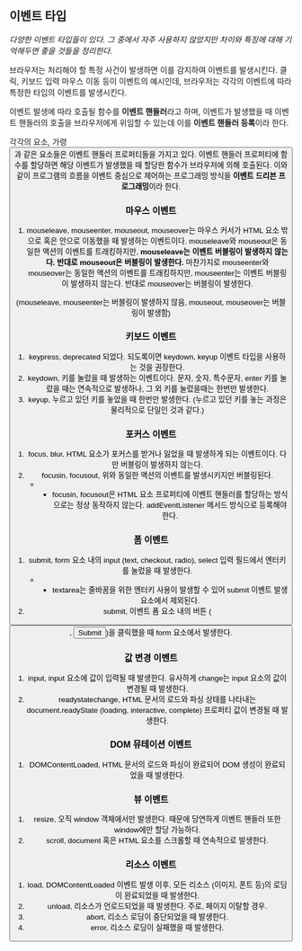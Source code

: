 ## 이벤트 타입

_다양한 이벤트 타입들이 있다. 그 중에서 자주 사용하지 않았지만 차이와 특징에 대해 기억해두면 좋을 것들을 정리한다._

브라우저는 처리해야 할 특정 사건이 발생하면 이를 감지하여 이벤트를 발생시킨다. 클릭, 키보드 입력 마우스 이동 등이 이벤트의 예시인데, 브라우저는 각각의 이벤트에 
따라 특정한 타입의 이벤트를 발생시킨다.

이벤트 발생에 따라 호출될 함수를 **이벤트 핸들러**라고 하며, 이벤트가 발생했을 때 이벤트 핸들러의 호출을 브라우저에게 위임할 수 있는데 이를 **이벤트 핸들러 등록**이라 한다.

각각의 요소, 가령 <button>과 같은 요소들은 이벤트 핸들러 프로퍼티들을 가지고 있다. 이벤트 핸들러 프로퍼티에 함수를 할당하면 해당 이벤트가 발생했을 때 할당한 
함수가 브라우저에 의해 호출된다. 이와 같이 프로그램의 흐름을 이벤트 중심으로 제어하는 프로그래밍 방식을 **이벤트 드리븐 프로그래밍**이라 한다.

### 마우스 이벤트

1. mouseleave, mouseenter, mouseout, mouseover는 마우스 커서가 HTML 요소 밖으로 혹은 안으로 이동했을 때 발생하는 이벤트이다. mouseleave와
mouseout은 동일한 액션의 이벤트를 트래킹하지만, **mouseleave는 이벤트 버블링이 발생하지 않는다. 반대로 mouseout은 버블링이 발생한다.** 마찬가지로
mouseenter와 mouseover는 동일한 액션의 이벤트를 트래킹하지만, mouseenter는 이벤트 버블링이 발생하지 않는다. 반대로 mouseover는 버블링이 발생한다.

(mouseleave, mouseenter는 버블링이 발생하지 않음, mouseout, mouseover는 버블링이 발생함)

### 키보드 이벤트

1. keypress, deprecated 되었다. 되도록이면 keydown, keyup 이벤트 타입을 사용하는 것을 권장한다.
2. keydown, 키를 눌렀을 때 발생하는 이벤트이다. 문자, 숫자, 특수문자, enter 키를 눌렀을 때는 연속적으로 발생하나, 그 외 키를 눌렀을때는 한번만 발생한다.
3. keyup, 누르고 있던 키를 놓았을 때 한번만 발생한다. (누르고 있던 키를 놓는 과정은 물리적으로 단일인 것과 같다.)

### 포커스 이벤트

1. focus, blur, HTML 요소가 포커스를 받거나 잃었을 때 발생하게 되는 이벤트이다. 다만 버블링이 발생하지 않는다. 
2. focusin, focusout, 위와 동일한 액션의 이벤트를 발생시키지만 버블링된다. 
   - * focusin, focusout은 HTML 요소 프로퍼티에 이벤트 핸들러를 할당하는 방식으로는 정상 동작하지 않는다. addEventListener 메서드 방식으로 등록해야 한다.

### 폼 이벤트

1. submit, form 요소 내의 input (text, checkout, radio), select 입력 필드에서 엔터키를 눌렀을 때 발생한다.
   - * textarea는 줄바꿈을 위한 엔터키 사용이 발생할 수 있어 submit 이벤트 발생 요소에서 제외된다.
2. submit, 이벤트 폼 요소 내의 버튼 (<button>, <input type='submit'>)을 클릭했을 때 form 요소에서 발생한다.

### 값 변경 이벤트

1. input, input 요소에 값이 입력될 때 발생한다. 유사하게 change는 input 요소의 값이 변경될 때 발생한다.
2. readystatechange, HTML 문서의 로드와 파싱 상태를 나타내는 document.readyState (loading, interactive, complete) 프로퍼티 값이 변경될 때 발생한다.

### DOM 뮤테이션 이벤트

1. DOMContentLoaded, HTML 문서의 로드와 파싱이 완료되어 DOM 생성이 완료되었을 때 발생한다.

### 뷰 이벤트

1. resize, 오직 window 객체에서만 발생한다. 때문에 당연하게 이벤트 핸들러 또한 window에만 할당 가능하다.
2. scroll, document 혹은 HTML 요소를 스크롤할 때 연속적으로 발생한다.

### 리소스 이벤트

1. load, DOMContentLoaded 이벤트 발생 이후, 모든 리소스 (이미지, 폰트 등)의 로딩이 완료되었을 때 발생한다.
2. unload, 리소스가 언로드되었을 때 발생한다. 주로, 페이지 이탈할 경우.
3. abort, 리소스 로딩이 중단되었을 때 발생한다.
4. error, 리소스 로딩이 실패했을 때 발생한다.







